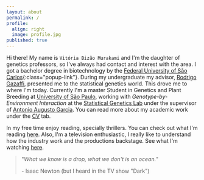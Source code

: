 ```yaml
---
layout: about
permalink: /
profile:
  align: right
  image: profile.jpg
published: true
---
```


Hi there! My name is `Vitória Bizão Murakami` and I'm the daughter of genetics professors, so I've always had contact and interest with the area. I got a bachelor degree in biotechnology by the [Federal University of São Carlos](https://www.araras.ufscar.br/){:class="popup-link"}. During my undergraduate my advisor, [Rodrigo Gazaffi](https://www.ppgpvba.ufscar.br/pt-br/o-programa/docentes/prof-dr-rodrigo-gazaffi), presented me to the statistical genetics world. This drove me to where I'm today. Currently I'm a master Student in Genetics and Plant Breeding at [University of São Paulo](https://www.esalq.usp.br/), working with *Genotype-by-Environment Interaction* at the [Statistical Genetics Lab](https://statgen-esalq.github.io/) under the supervisor of [Antonio Augusto Garcia](http://augustogarcia.me/). You can read more about my academic work under the [CV](../cv/) tab.

In my free time enjoy reading, specially thrillers. You can check out what I'm reading [here](https://www.skoob.com.br/perfil/vitoriabizao). Also, I'm a television enthusiastic, I really like to understand how the industry work and the productions backstage. See what I'm watching [here](https://tvtime.com/r/2wvUP).

> "*What we know is a drop, what we don't is an ocean.*"
>
>    \- Isaac Newton (but I heard in the TV show "Dark")

